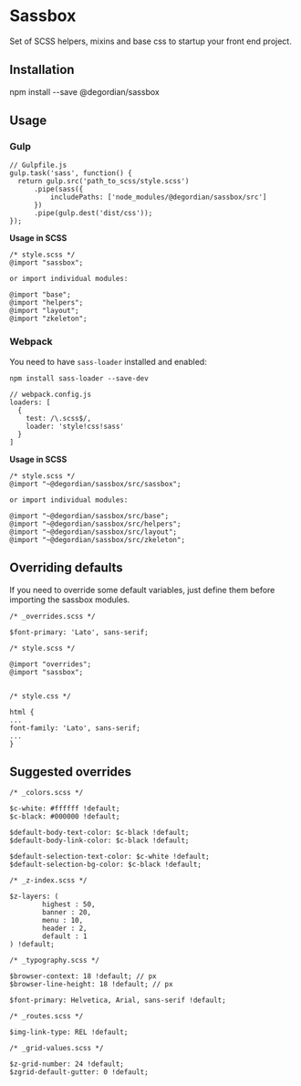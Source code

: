 Sassbox
======================

Set of SCSS helpers, mixins and base css to startup your front end project. 

Installation
------------

npm install --save @degordian/sassbox

Usage
------------


### Gulp

```
// Gulpfile.js
gulp.task('sass', function() {
  return gulp.src('path_to_scss/style.scss')
      .pipe(sass({
          includePaths: ['node_modules/@degordian/sassbox/src']
      })
      .pipe(gulp.dest('dist/css'));
});
```

__Usage in SCSS__
```
/* style.scss */
@import "sassbox";

or import individual modules:

@import "base";
@import "helpers";
@import "layout";
@import "zkeleton";
```


### Webpack

You need to have `sass-loader` installed and enabled:

```
npm install sass-loader --save-dev
```

```
// webpack.config.js
loaders: [
  {
    test: /\.scss$/,
    loader: 'style!css!sass'
  }
]
```

__Usage in SCSS__

```
/* style.scss */
@import "~@degordian/sassbox/src/sassbox";

or import individual modules:

@import "~@degordian/sassbox/src/base";
@import "~@degordian/sassbox/src/helpers";
@import "~@degordian/sassbox/src/layout";
@import "~@degordian/sassbox/src/zkeleton";
```


Overriding defaults
------------

If you need to override some default variables, just define them before importing the sassbox modules.

```
/* _overrides.scss */

$font-primary: 'Lato', sans-serif; 

/* style.scss */

@import "overrides";
@import "sassbox";


/* style.css */ 

html {
...
font-family: 'Lato', sans-serif;
...
}

```

Suggested overrides
-------------------

```
/* _colors.scss */

$c-white: #ffffff !default;
$c-black: #000000 !default;

$default-body-text-color: $c-black !default;
$default-body-link-color: $c-black !default;

$default-selection-text-color: $c-white !default;
$default-selection-bg-color: $c-black !default;

/* _z-index.scss */ 

$z-layers: (
        highest : 50,
        banner : 20,
        menu : 10,
        header : 2,
        default : 1
) !default;

/* _typography.scss */

$browser-context: 18 !default; // px
$browser-line-height: 18 !default; // px

$font-primary: Helvetica, Arial, sans-serif !default;

/* _routes.scss */

$img-link-type: REL !default;

/* _grid-values.scss */

$z-grid-number: 24 !default;
$zgrid-default-gutter: 0 !default;
```
